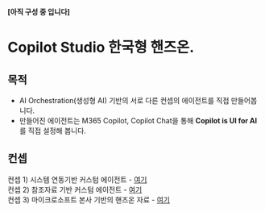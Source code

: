 **[아직 구성 중 입니다]**

# Copilot Studio 한국형 핸즈온.

## 목적
- AI Orchestration(생성형 AI) 기반의 서로 다른 컨셉의 에이전트를 직접 만들어봅니다.
- 만들어진 에이전트는 M365 Copilot, Copilot Chat을 통해 **Copilot is UI for AI** 를 직접 설정해 봅니다.  

## 컨셉
컨셉 1) 시스템 연동기반 커스텀 에이전트 - [여기](https://github.com/ChangJu-Ahn/Copilot-Studio-Hands-on/blob/main/%EC%8B%9C%EC%8A%A4%ED%85%9C%20%EC%97%B0%EB%8F%99%20%EC%97%90%EC%9D%B4%EC%A0%84%ED%8A%B8/README.md)   
컨셉 2) 참조자료 기반 커스텀 에이전트 - [여기](https://github.com/ChangJu-Ahn/Copilot-Studio-Hands-on/blob/main/%EC%B0%B8%EC%A1%B0%EC%9E%90%EB%A3%8C%20%EA%B8%B0%EB%B0%98%20%EC%97%90%EC%9D%B4%EC%A0%84%ED%8A%B8/README.md)   
컨셉 3) 마이크로소프트 본사 기반의 핸즈온 자료 - [여기](https://github.com/ChangJu-Ahn/Copilot-Studio-Hands-on/blob/main/%EB%B3%B8%EC%82%AC%20%EA%B3%B5%EC%8B%9D%20%ED%95%B8%EC%A6%88%EC%98%A8%20%EC%9E%90%EB%A3%8C/README.md)
